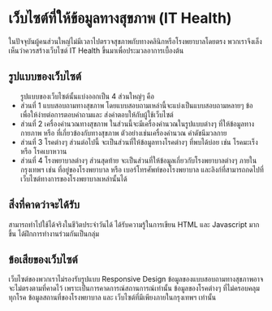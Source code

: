 <h1>เว็บไซต์ที่ให้ข้อมูลทางสุขภาพ (IT Health)</h1>
<p>ในปัจจุบันผู้คนส่วนใหญ่ไม่มีเวลาไปตรวจสุขภาพกับทางคลินิกหรือโรงพยาบาลโดยตรง พวกเราจึงเล็งเห็นว่าควรสร้างเว็บไซต์
IT Health ขึ้นมาเพื่อประมวลอาการเบื้องต้น</p>

<h2>รูปแบบของเว็บไซต์</h2>
<ul>รูปแบบของเว็บไซต์นั้นแบ่งออกเป็น 4 ส่วนใหญ่ๆ คือ

<li>ส่วนที่ 1 แบบสอบถามทางสุขภาพ
โดยแบบสอบถามเหล่านี้จะแบ่งเป็นแบบสอบถามหลายๆ ข้อ เพื่อให้ง่ายต่อการตอบคำถามและ ส่งคำตอบให้กับผู้ใช้เว็บไซต์</li>

<li>ส่วนที่ 2 เครื่องคำนวณทางสุขภาพ
ในส่วนนี้จะมีเครื่องคำนวณในรูปแบบต่างๆ ที่ให้ข้อมูลทางกายภาพ หรือ ที่เกี่ยวข้องกับทางสุขภาพ ตัวอย่างเช่นเครื่องคำนวณ
ค่าดัชนีมวลกาย</li>

<li>ส่วนที่  3 โรคต่างๆ
ส่วนต่อไปนี้ จะเป็นส่วนที่ให้ข้อมูลทางโรคต่างๆ ที่พบได้บ่อย เช่น โรคมะเร็ง หรือ โรคเบาหวาน</li>

<li>ส่วนที่ 4 โรงพยาบาลต่างๆ
ส่วนสุดท้าย จะเป็นส่วนที่ให้ข้อมูลเกี่ยวกับโรงพยาบาลต่างๆ ภายในกรุงเทพฯ เช่น ที่อยู่ของโรงพยาบาล หรือ เบอร์โทรศัพท์ของโรงพยาบาล
และลิงก์ที่สามารถกดไปที่เว็บไซต์ทางการของโรงพยาบาลเหล่านั้นได้</li>
</ul>

<h2>สิ่งที่คาดว่าจะได้รับ</h2>
<p>สามารถทำไปใช้ได้จริงในชีวิตประจำวันได้
ได้รับความรู้ในการเขียน HTML และ Javascript มากขึ้น
ได้ฝึกการทำงานร่วมกันเป็นกลุ่ม</p>

<h2>ข้อเสียของเว็บไซต์</h2>
<p>เว็บไซต์ของพวกเราไม่รองรับรูปแบบ Responsive Design
ข้อมูลของแบบสอบถามทางสุขภาพอาจจะไม่ตรงตามที่คาดไว้ เพราะเป็นการคาดการณ์สถานการณ์เท่านั้น
ข้อมูลของโรคต่างๆ ที่ไม่ครอบคลุมทุกโรค
ข้อมูลสถานที่ของโรงพยาบาล และ เว็บไซต์ที่มีเพียงภายในกรุงเทพฯ เท่านั้น</p>

